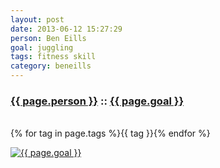 ```yaml
---
layout: post
date: 2013-06-12 15:27:29
person: Ben Eills
goal: juggling
tags: fitness skill
category: beneills
---
```


<h3 id="goal-title" class="graph-align">
    <a href="https://www.beeminder.com/beneills/">{{ page.person }}</a>
    ::
    <a href="https://www.beeminder.com/beneills/goals/juggling">{{ page.goal }}</a>
</h3>
<br />
<span id="goal-tags" class="muted graph-align">
        {% for tag in page.tags %}<span>{{ tag }}</span>{% endfor %}
</span>

[![{{ page.goal }}](https://www.beeminder.com/beneills/goals/juggling/graph)](https://www.beeminder.com/beneills/goals/juggling)
